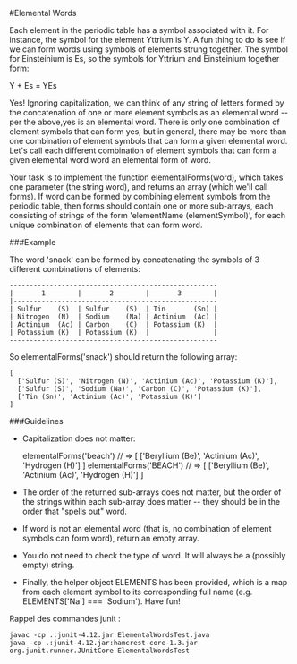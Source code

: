 #Elemental Words

Each element in the periodic table has a symbol associated with it. For instance, the symbol for the element Yttrium is Y. A fun thing to do is see if we can form words using symbols of elements strung together. The symbol for Einsteinium is Es, so the symbols for Yttrium and Einsteinium together form:

Y + Es = YEs

Yes! Ignoring capitalization, we can think of any string of letters formed by the concatenation of one or more element symbols as an elemental word -- per the above,yes is an elemental word. There is only one combination of element symbols that can form yes, but in general, there may be more than one combination of element symbols that can form a given elemental word. Let's call each different combination of element symbols that can form a given elemental word word an elemental form of word.

Your task is to implement the function elementalForms(word), which takes one parameter (the string word), and returns an array (which we'll call forms). If word can be formed by combining element symbols from the periodic table, then forms should contain one or more sub-arrays, each consisting of strings of the form 'elementName (elementSymbol)', for each unique combination of elements that can form word.

###Example

The word 'snack' can be formed by concatenating the symbols of 3 different combinations of elements:

    ----------------------------------------------------
    |       1        |       2        |       3        |
    |---------------------------------------------------
    | Sulfur    (S)  | Sulfur    (S)  | Tin       (Sn) |
    | Nitrogen  (N)  | Sodium    (Na) | Actinium  (Ac) |
    | Actinium  (Ac) | Carbon    (C)  | Potassium (K)  |
    | Potassium (K)  | Potassium (K)  |                |
    ----------------------------------------------------

So elementalForms('snack') should return the following array:

    [
      ['Sulfur (S)', 'Nitrogen (N)', 'Actinium (Ac)', 'Potassium (K)'],
      ['Sulfur (S)', 'Sodium (Na)', 'Carbon (C)', 'Potassium (K)'],
      ['Tin (Sn)', 'Actinium (Ac)', 'Potassium (K)']
    ]

###Guidelines

* Capitalization does not matter:

    elementalForms('beach')
    // => [ ['Beryllium (Be)', 'Actinium (Ac)', 'Hydrogen (H)'] ]
    elementalForms('BEACH')
    // => [ ['Beryllium (Be)', 'Actinium (Ac)', 'Hydrogen (H)'] ]

* The order of the returned sub-arrays does not matter, but the order of the strings within each sub-array does matter -- they should be in the order that "spells out" word.
* If word is not an elemental word (that is, no combination of element symbols can form word), return an empty array.
* You do not need to check the type of word. It will always be a (possibly empty) string.
* Finally, the helper object ELEMENTS has been provided, which is a map from each element symbol to its corresponding full name (e.g. ELEMENTS['Na'] === 'Sodium'). Have fun!

Rappel des commandes junit :

    javac -cp .:junit-4.12.jar ElementalWordsTest.java
    java -cp .:junit-4.12.jar:hamcrest-core-1.3.jar org.junit.runner.JUnitCore ElementalWordsTest

